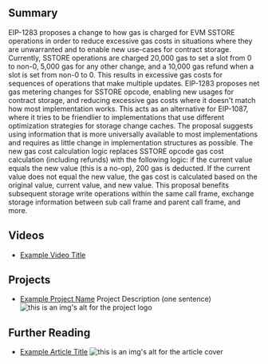 ## Summary

EIP-1283 proposes a change to how gas is charged for EVM SSTORE operations in order to reduce excessive gas costs in situations where they are unwarranted and to enable new use-cases for contract storage. Currently, SSTORE operations are charged 20,000 gas to set a slot from 0 to non-0, 5,000 gas for any other change, and a 10,000 gas refund when a slot is set from non-0 to 0. This results in excessive gas costs for sequences of operations that make multiple updates. EIP-1283 proposes net gas metering changes for SSTORE opcode, enabling new usages for contract storage, and reducing excessive gas costs where it doesn't match how most implementation works. This acts as an alternative for EIP-1087, where it tries to be friendlier to implementations that use different optimization strategies for storage change caches. The proposal suggests using information that is more universally available to most implementations and requires as little change in implementation structures as possible. The new gas cost calculation logic replaces SSTORE opcode gas cost calculation (including refunds) with the following logic: if the current value equals the new value (this is a no-op), 200 gas is deducted. If the current value does not equal the new value, the gas cost is calculated based on the original value, current value, and new value. This proposal benefits subsequent storage write operations within the same call frame, exchange storage information between sub call frame and parent call frame, and more.

## Videos

- [Example Video Title](https://www.youtube.com/watch?v=TDGq4aeevgY)

## Projects

- [Example Project Name](https://xxxx.xxx/xxxxx) Project Description (one sentence) ![this is an img's alt for the project logo](https://xxxx.xxx/project-logo.xxx)

## Further Reading

- [Example Article Title](https://xxxx.xxx/xxxxx) ![this is an img's alt for the article cover](https://xxxx.xxx/article-cover.xxx)
